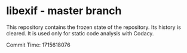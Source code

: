 # libexif - master branch

This repository contains the frozen state of the repository.
Its history is cleared. It is used only for static code
analysis with Codacy.

Commit Time: 1715618076